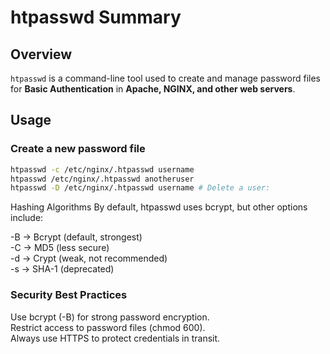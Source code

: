 # htpasswd Summary

## Overview

`htpasswd` is a command-line tool used to create and manage password files for **Basic Authentication** in **Apache, NGINX, and other web servers**.

## Usage

### Create a new password file

```sh
htpasswd -c /etc/nginx/.htpasswd username
htpasswd /etc/nginx/.htpasswd anotheruser
htpasswd -D /etc/nginx/.htpasswd username # Delete a user:
```

Hashing Algorithms
By default, htpasswd uses bcrypt, but other options include:

-B → Bcrypt (default, strongest) \
-C → MD5 (less secure) \
-d → Crypt (weak, not recommended)\
-s → SHA-1 (deprecated)

### Security Best Practices

Use bcrypt (-B) for strong password encryption.\
Restrict access to password files (chmod 600).\
Always use HTTPS to protect credentials in transit.